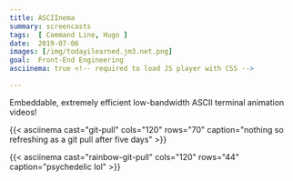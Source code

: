 ```yaml
---
title: ASCIInema
summary: screencasts
tags:  [ Command Line, Hugo ]
date:  2019-07-06
images: [/img/todayilearned.jm3.net.png]
goal:  Front-End Engineering
asciinema: true <!-- required to load JS player with CSS -->

---
```


Embeddable, extremely efficient low-bandwidth ASCII terminal animation videos!

{{< asciinema cast="git-pull" cols="120" rows="70" caption="nothing so refreshing as a git pull after five days" >}}

{{< asciinema cast="rainbow-git-pull" cols="120" rows="44" caption="psychedelic lol" >}}
